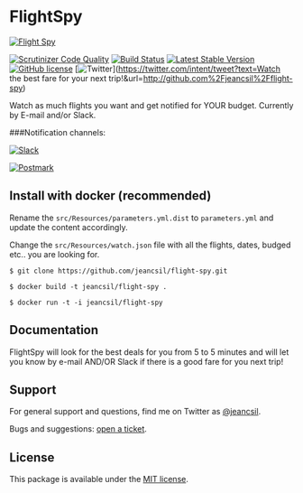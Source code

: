 # FlightSpy
[![Flight Spy](http://business.skyscanner.net/Content/images/logo/ssf-white-color.png)](http://www.skyscanner.net)

[![Scrutinizer Code Quality](https://scrutinizer-ci.com/g/jeancsil/flight-spy/badges/quality-score.png?b=master)](https://scrutinizer-ci.com/g/jeancsil/flight-spy/?branch=master)
[![Build Status](https://travis-ci.org/jeancsil/flight-spy.svg?branch=master)](https://travis-ci.org/jeancsil/flight-spy)
[![Latest Stable Version](https://img.shields.io/badge/packagist-flight--spy-blue.svg)](https://packagist.org/packages/jeancsil/flight-spy)
[![GitHub license](https://img.shields.io/badge/license-MIT-blue.svg)](https://raw.githubusercontent.com/jeancsil/flight-spy/master/LICENSE) [![Twitter](https://img.shields.io/twitter/url/https/github.com/jeancsil/flight-spy.svg?style=social)](https://twitter.com/intent/tweet?text=Watch the best fare for your next trip!&url=http://github.com%2Fjeancsil%2Fflight-spy)


Watch as much flights you want and get notified for YOUR budget.
Currently by E-mail and/or Slack.

###Notification channels:

[![Slack](https://raw.githubusercontent.com/jeancsil/flight-spy/master/src/Resources/slack.png)](https://slack.com/)

[![Postmark](https://raw.githubusercontent.com/jeancsil/flight-spy/master/src/Resources/postmark.png)](https://postmarkapp.com/)

## Install with docker (recommended)
Rename the `src/Resources/parameters.yml.dist` to `parameters.yml` and update the content accordingly.

Change the `src/Resources/watch.json` file with all the flights, dates, budged etc.. you are looking for.

`$ git clone https://github.com/jeancsil/flight-spy.git`

`$ docker build -t jeancsil/flight-spy .`

`$ docker run -t -i jeancsil/flight-spy`

## Documentation

FlightSpy will look for the best deals for you from 5 to 5 minutes and will let you know by e-mail AND/OR Slack if there is a good fare for you next trip!

## Support

For general support and questions, find me on Twitter as [@jeancsil](http://twitter.com./jeancsil).

Bugs and suggestions: [open a ticket](https://github.com/jeancsil/flight-spy/issues).

## License

This package is available under the [MIT license](LICENSE).
